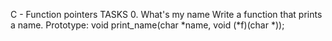 C - Function pointers
TASKS
0. What's my name
Write a function that prints a name.
Prototype: void print_name(char *name, void (*f)(char *));
